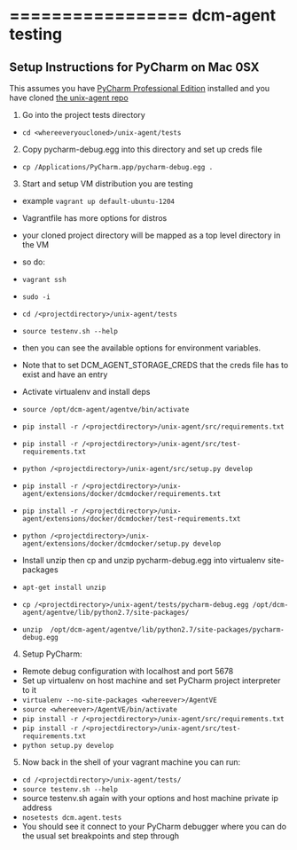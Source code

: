 =================
dcm-agent testing
=================

## Setup Instructions for PyCharm on Mac 0SX

This assumes you have [PyCharm Professional Edition](http://www.jetbrains.com/pycharm/buy/) installed
and you have cloned [the unix-agent repo](https://www.github.com/enStratus/unix-agent)

1. Go into the project tests directory
  * ``` cd <whereeveryoucloned>/unix-agent/tests ```

2. Copy pycharm-debug.egg into this directory and set up creds file
  * ``` cp /Applications/PyCharm.app/pycharm-debug.egg .  ```

3. Start and setup VM distribution you are testing
  * example ``` vagrant up default-ubuntu-1204 ``` 
  * Vagrantfile has more options for distros
  * your cloned project directory will be mapped as a top level directory in the VM
  * so do:
  *  ``` vagrant ssh ```
  *  ``` sudo -i ```
  *  ``` cd /<projectdirectory>/unix-agent/tests ```
  *  ``` source testenv.sh --help ``` 
     
  *   then you can see the available options for environment variables.

  * Note that to set DCM_AGENT_STORAGE_CREDS that the creds file has to exist 
    and have an entry

  * Activate virtualenv and install deps
  *  ``` source /opt/dcm-agent/agentve/bin/activate ```
  *  ``` pip install -r /<projectdirectory>/unix-agent/src/requirements.txt ```
  *  ``` pip install -r /<projectdirectory>/unix-agent/src/test-requirements.txt ```
  *  ``` python /<projectdirectory>/unix-agent/src/setup.py develop  ```
  *  ``` pip install -r /<projectdirectory>/unix-agent/extensions/docker/dcmdocker/requirements.txt ```
  *  ``` pip install -r /<projectdirectory>/unix-agent/extensions/docker/dcmdocker/test-requirements.txt ```
  *  ``` python /<projectdirectory>/unix-agent/extensions/docker/dcmdocker/setup.py develop  ```

  * Install unzip then cp and unzip pycharm-debug.egg into virtualenv site-packages
  *  ``` apt-get install unzip ```
  *  ``` cp /<projectdirectory>/unix-agent/tests/pycharm-debug.egg /opt/dcm-agent/agentve/lib/python2.7/site-packages/ ```
  *  ``` unzip  /opt/dcm-agent/agentve/lib/python2.7/site-packages/pycharm-debug.egg ```

4. Setup PyCharm:
  * Remote debug configuration with localhost and port 5678
  * Set up virtualenv on host machine and set PyCharm project interpreter to it
  * ``` virtualenv --no-site-packages <whereever>/AgentVE ```
  * ``` source <whereever>/AgentVE/bin/activate ```
  *  ``` pip install -r /<projectdirectory>/unix-agent/src/requirements.txt ```
  *  ``` pip install -r /<projectdirectory>/unix-agent/src/test-requirements.txt ```
  *  ``` python setup.py develop  ```

5. Now back in the shell of your vagrant machine you can run:
  * ``` cd /<projectdirectory>/unix-agent/tests/ ```
  * ``` source testenv.sh --help ```
  * source testenv.sh again with your options and host machine private ip address
  * ``` nosetests dcm.agent.tests ```
  * You should see it connect to your PyCharm debugger where you can do the usual set breakpoints and step through
  
